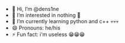 - 👋 Hi, I’m @dens1ne
- 👀 I’m interested in nothing 🚫
- 🌱 I’m currently learning python and c++ 💀💀💀
- 😄 Pronouns: he/his
- ⚡ Fun fact: i'm useless 😁😁😁
